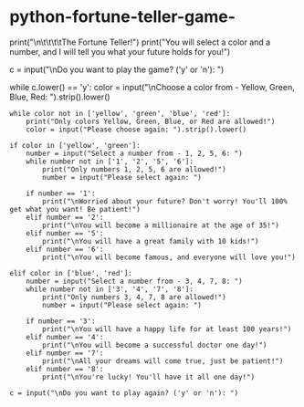 # python-fortune-teller-game-
print("\n\t\t\t\tThe Fortune Teller!")
print("You will select a color and a number, and I will tell you what your future holds for you!")

c = input("\nDo you want to play the game? ('y' or 'n'): ")

while c.lower() == 'y':
    color = input("\nChoose a color from - Yellow, Green, Blue, Red: ").strip().lower()
    
    while color not in ['yellow', 'green', 'blue', 'red']:
        print("Only colors Yellow, Green, Blue, or Red are allowed!")
        color = input("Please choose again: ").strip().lower()
    
    if color in ['yellow', 'green']:
        number = input("Select a number from - 1, 2, 5, 6: ")
        while number not in ['1', '2', '5', '6']:
            print("Only numbers 1, 2, 5, 6 are allowed!")
            number = input("Please select again: ")
        
        if number == '1':
            print("\nWorried about your future? Don't worry! You'll 100% get what you want! Be patient!")
        elif number == '2':
            print("\nYou will become a millionaire at the age of 35!")
        elif number == '5':
            print("\nYou will have a great family with 10 kids!")
        elif number == '6':
            print("\nYou will become famous, and everyone will love you!")
    
    elif color in ['blue', 'red']:
        number = input("Select a number from - 3, 4, 7, 8: ")
        while number not in ['3', '4', '7', '8']:
            print("Only numbers 3, 4, 7, 8 are allowed!")
            number = input("Please select again: ")

        if number == '3':
            print("\nYou will have a happy life for at least 100 years!")
        elif number == '4':
            print("\nYou will become a successful doctor one day!")
        elif number == '7':
            print("\nAll your dreams will come true, just be patient!")
        elif number == '8':
            print("\nYou're lucky! You'll have it all one day!")

    c = input("\nDo you want to play again? ('y' or 'n'): ")
